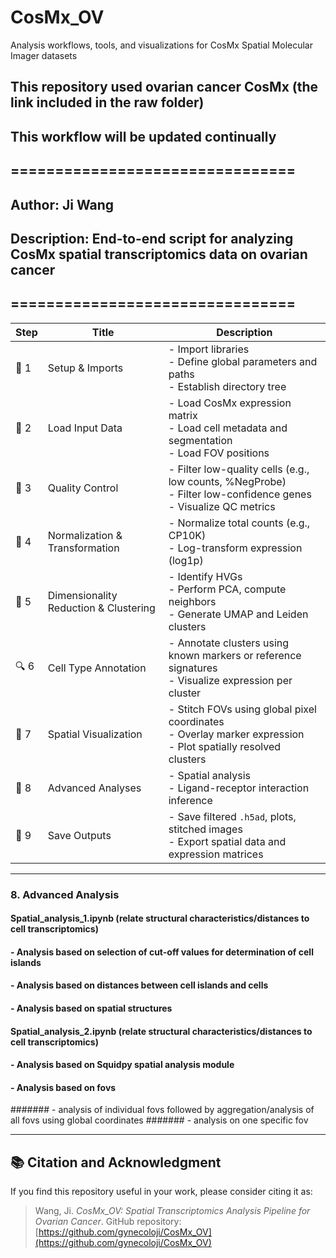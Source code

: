 # CosMx_OV 
Analysis workflows, tools, and visualizations for CosMx Spatial Molecular Imager datasets

## This repository used ovarian cancer CosMx (the link included in the raw folder)
## This workflow will be **updated** continually

## ================================
## Author: Ji Wang
## Description: End-to-end script for analyzing CosMx spatial transcriptomics data on ovarian cancer
## ================================


| Step | Title                               | Description                                                                 |
|------|-------------------------------------|------------------------------------------------------------------------------|
| 📁 1 | Setup & Imports                     | - Import libraries  <br> - Define global parameters and paths  <br> - Establish directory tree |
| 📂 2 | Load Input Data                     | - Load CosMx expression matrix  <br> - Load cell metadata and segmentation  <br> - Load FOV positions |
| 🧪 3 | Quality Control                     | - Filter low-quality cells (e.g., low counts, %NegProbe)  <br> - Filter low-confidence genes  <br> - Visualize QC metrics |
| 🧬 4 | Normalization & Transformation      | - Normalize total counts (e.g., CP10K)  <br> - Log-transform expression (log1p) |
| 🧩 5 | Dimensionality Reduction & Clustering | - Identify HVGs  <br> - Perform PCA, compute neighbors  <br> - Generate UMAP and Leiden clusters |
| 🔍 6 | Cell Type Annotation                | - Annotate clusters using known markers or reference signatures  <br> - Visualize expression per cluster |
| 🧭 7 | Spatial Visualization               | - Stitch FOVs using global pixel coordinates  <br> - Overlay marker expression  <br> - Plot spatially resolved clusters |
| 🧪 8 | Advanced Analyses                   | - Spatial analysis  <br> - Ligand-receptor interaction inference |
| 💾 9 | Save Outputs                        | - Save filtered `.h5ad`, plots, stitched images  <br> - Export spatial data and expression matrices |

---
### 8. Advanced Analysis
#### Spatial_analysis_1.ipynb (relate structural characteristics/distances to cell transcriptomics)
#### - Analysis based on selection of cut-off values for determination of cell islands
#### - Analysis based on distances between cell islands and cells
#### - Analysis based on spatial structures

#### Spatial_analysis_2.ipynb (relate structural characteristics/distances to cell transcriptomics)
#### - Analysis based on Squidpy spatial analysis module
#### - Analysis based on fovs
####### - analysis of individual fovs followed by aggregation/analysis of all fovs using global coordinates
####### - analysis on one specific fov

---
## 📚 Citation and Acknowledgment

If you find this repository useful in your work, please consider citing it as:

> Wang, Ji. *CosMx_OV: Spatial Transcriptomics Analysis Pipeline for Ovarian Cancer*. GitHub repository: [https://github.com/gynecoloji/CosMx_OV](https://github.com/gynecoloji/CosMx_OV)




